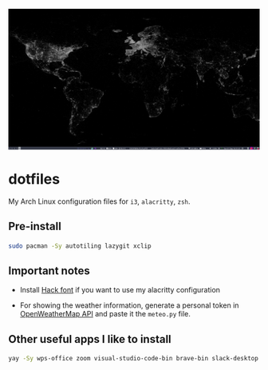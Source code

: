 ![](screenshot.png)

# dotfiles

My Arch Linux configuration files for `i3`, `alacritty`, `zsh`.

## Pre-install

```zsh
sudo pacman -Sy autotiling lazygit xclip
```

## Important notes

- Install [Hack font](https://github.com/ryanoasis/nerd-fonts) if you want to use my alacritty configuration

- For showing the weather information, generate a personal token in [OpenWeatherMap API](https://openweathermap.org/api) and paste it the `meteo.py` file.

## Other useful apps I like to install

```bash
yay -Sy wps-office zoom visual-studio-code-bin brave-bin slack-desktop spotify emocli
```
